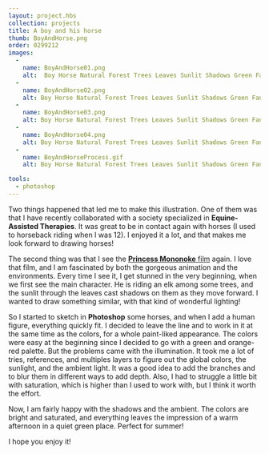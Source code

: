 ```yaml
---
layout: project.hbs
collection: projects
title: A boy and his horse
thumb: BoyAndHorse.png
order: 0299212
images:
  -
    name: BoyAndHorse01.png
    alt:  Boy Horse Natural Forest Trees Leaves Sunlit Shadows Green Fantasy Character Illustration
  -
    name: BoyAndHorse02.png
    alt: Boy Horse Natural Forest Trees Leaves Sunlit Shadows Green Fantasy Character Illustration Detail
  -
    name: BoyAndHorse03.png
    alt: Boy Horse Natural Forest Trees Leaves Sunlit Shadows Green Fantasy Character Illustration Detail
  -
    name: BoyAndHorse04.png
    alt: Boy Horse Natural Forest Trees Leaves Sunlit Shadows Green Fantasy Character Illustration Detail
  -
    name: BoyAndHorseProcess.gif
    alt: Boy Horse Natural Forest Trees Leaves Sunlit Shadows Green Fantasy Character Illustration Process

tools:
  - photoshop
---
```


Two things happened that led me to make this illustration. One of them was that I have recently collaborated with a society specialized in **Equine-Assisted Therapies**. It was great to be in contact again with horses (I used to horseback riding when I was 12). I enjoyed it a lot, and that makes me look forward to drawing horses!

The second thing was that I see the [**Princess Mononoke** film](https://en.wikipedia.org/wiki/Princess_Mononoke) again. I love that film, and I am fascinated by both the gorgeous animation and the environments. Every time I see it, I get stunned in the very beginning, when we first see the main character. He is riding an elk among some trees, and the sunlit through the leaves cast shadows on them as they move forward. I wanted to draw something similar, with that kind of wonderful lighting!

So I started to sketch in **Photoshop** some horses, and when I add a human figure, everything quickly fit. I decided to leave the line and to work in it at the same time as the colors, for a whole paint-liked appearance. The colors were easy at the beginning since I  decided to go with a green and orange-red palette. But the problems came with the illumination. It took me a lot of tries, references, and multiples layers to figure out the global colors, the sunlight, and the ambient light. It was a good idea to add the branches and to blur them in different ways to add depth. Also, I had to struggle a little bit with saturation, which is higher than I used to work with, but I think it worth the effort.

Now, I am fairly happy with the shadows and the ambient. The colors are bright and saturated, and everything leaves the impression of a warm afternoon in a quiet green place. Perfect for summer!

I hope you enjoy it!
